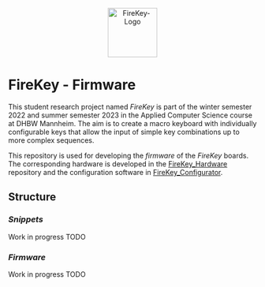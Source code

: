 <p align="center">
  <img width="" height="100" src="https://user-images.githubusercontent.com/35914049/210417180-676096d7-a9f0-4359-a83d-85045c853c2d.svg" alt="FireKey-Logo">
</p>

# FireKey - Firmware

This student research project named *FireKey* is part of the winter semester 2022 and summer semester 2023 in the
Applied Computer Science course at DHBW Mannheim. The aim is to create a macro keyboard with individually configurable
keys that allow the input of simple key combinations up to more complex sequences.

This repository is used for developing the *firmware* of the *FireKey* boards. The corresponding hardware is developed
in the [FireKey_Hardware](https://github.com/FrederikWolter/FireKey_Hardware) repository and the configuration software
in [FireKey_Configurator](https://github.com/FrederikWolter/FireKey_Configurator).

## Structure

### *Snippets*
Work in progress TODO

### *Firmware*
Work in progress TODO